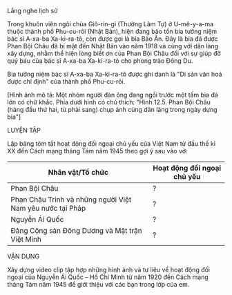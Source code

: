 Lắng nghe lịch sử

Trong khuôn viên ngôi chùa Giô-rin-gi (Thường Lâm Tự) ở U-mê-y-a-ma thuộc thành phố Phu-cu-rôi (Nhật Bản), hiện đang bảo tồn bia tưởng niệm bác sĩ A-xa-ba Xa-ki-ra-tô, còn được gọi là bia Bảo Ân. Đây là bia đá được Phan Bội Châu đã bí mật đến Nhật Bản vào năm 1918 và cùng với dân làng xây dựng, nhằm thể hiện lòng biết ơn của Phan Bội Châu đối với sự giúp đỡ quý báu của bác sĩ A-xa-ba Xa-ki-ra-tô cho phong trào Đông Du.

Bia tưởng niệm bác sĩ A-xa-ba Xa-ki-ra-tô được ghi danh là "Di sản văn hoá được chỉ định" của thành phố Phu-cu-rôi.

[Hình ảnh mô tả: Một nhóm người đàn ông đang ngồi trước một tấm bia đá lớn có chữ khắc. Phía dưới hình có chú thích: "Hình 12.5. Phan Bội Châu (hàng đầu thứ hai, từ phải sang) chụp ảnh cùng dân làng trong ngày dựng bia"]

LUYỆN TẬP

Lập bảng tóm tắt hoạt động đối ngoại chủ yếu của Việt Nam từ đầu thế kỉ XX đến Cách mạng tháng Tám năm 1945 theo gợi ý sau vào vở:

Nhân vật/Tổ chức | Hoạt động đối ngoại chủ yếu
--- | ---
Phan Bội Châu | ?
Phan Châu Trinh và những người Việt Nam yêu nước tại Pháp | ?
Nguyễn Ái Quốc | ?
Đảng Cộng sản Đông Dương và Mặt trận Việt Minh | ?

VẬN DỤNG

Xây dựng video clip tập hợp những hình ảnh và tư liệu về hoạt động đối ngoại của Nguyễn Ái Quốc – Hồ Chí Minh từ năm 1920 đến Cách mạng tháng Tám năm 1945 để giới thiệu với các bạn trong lớp của em.